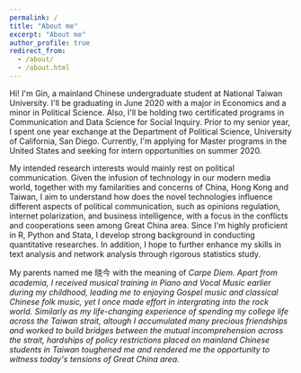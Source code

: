 ```yaml
---
permalink: /
title: "About me"
excerpt: "About me"
author_profile: true
redirect_from: 
  - /about/
  - /about.html
---
```


Hi! I'm Gin, a mainland Chinese undergraduate student at National Taiwan University. I'll be graduating in June 2020 with a major in Economics and a minor in Political Science. Also, I'll be holding two certificated programs in Communication and Data Science for Social Inquiry. Prior to my senior year, I spent one year exchange at the Department of Political Science, University of California, San Diego. Currently, I'm applying for Master programs in the United States and seeking for intern opportunities on summer 2020.

My intended research interests would mainly rest on political communication. Given the infusion of technology in our modern media world, together with my familarities and concerns of China, Hong Kong and Taiwan, I aim to understand how does the novel technologies influence different aspects of political communication, such as opinions regulation, internet polarization, and business intelligence, with a focus in the conflicts and cooperations seen among Great China area. Since I'm highly proficient in R, Python and Stata, I develop strong background in conducting quantitative researches. In addition, I hope to further enhance my skills in text analysis and network analysis through rigorous statistics study.

My parents named me 晓今 with the meaning of <i>Carpe Diem<i/>. Apart from academia, I received musical training in Piano and Vocal Music earlier during my childhood, leading me to enjoying Gospel music and classical Chinese folk music, yet I once made effort in intergrating into the rock world. Similarly as my life-changing experience of spending my college life across the Taiwan strait, altough I accumulated many precious friendships and worked to build bridges between the mutual incomprehension across the strait, hardships of policy restrictions placed on mainland Chinese students in Taiwan toughened me and rendered me the opportunity to witness today's tensions of Great China area.
  
